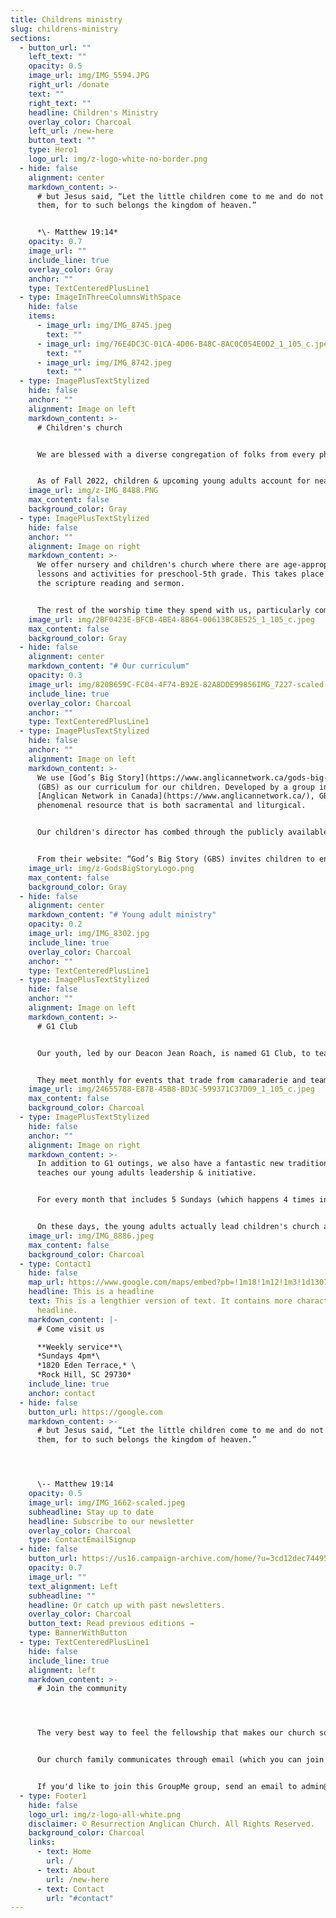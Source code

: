 ```yaml
---
title: Childrens ministry
slug: childrens-ministry
sections:
  - button_url: ""
    left_text: ""
    opacity: 0.5
    image_url: img/IMG_5594.JPG
    right_url: /donate
    text: ""
    right_text: ""
    headline: Children's Ministry
    overlay_color: Charcoal
    left_url: /new-here
    button_text: ""
    type: Hero1
    logo_url: img/z-logo-white-no-border.png
  - hide: false
    alignment: center
    markdown_content: >-
      # but Jesus said, “Let the little children come to me and do not hinder
      them, for to such belongs the kingdom of heaven.”


      ﻿*\- Matthew 19:14*
    opacity: 0.7
    image_url: ""
    include_line: true
    overlay_color: Gray
    anchor: ""
    type: TextCenteredPlusLine1
  - type: ImageInThreeColumnsWithSpace
    hide: false
    items:
      - image_url: img/IMG_8745.jpeg
        text: ""
      - image_url: img/76E4DC3C-01CA-4D06-B48C-8AC0C054E0D2_1_105_c.jpeg
        text: ""
      - image_url: img/IMG_8742.jpeg
        text: ""
  - type: ImagePlusTextStylized
    hide: false
    anchor: ""
    alignment: Image on left
    markdown_content: >-
      # C﻿hildren's church


      We are blessed with a diverse congregation of folks from every phase of life, but we are particularly thankful to count multiple young families among our flock. 


      As of Fall 2022, children & upcoming young adults account for nearly 1/3 of our congregation! And we take seriously the call of God to raise them in truth.
    image_url: img/z-IMG_8488.PNG
    max_content: false
    background_color: Gray
  - type: ImagePlusTextStylized
    hide: false
    anchor: ""
    alignment: Image on right
    markdown_content: >-
      We offer nursery and children's church where there are age-appropriate
      lessons and activities for preschool-5th grade. This takes place during
      the scripture reading and sermon.


      The rest of the worship time they spend with us, particularly communion. We feel this is a good balance to keep them active and engaged, assisting in their spiritual formation, as well as giving their parents an opportunity to worship.
    image_url: img/2BF0423E-BFCB-4BE4-8B64-00613BC8E525_1_105_c.jpeg
    max_content: false
    background_color: Gray
  - hide: false
    alignment: center
    markdown_content: "# O﻿ur curriculum"
    opacity: 0.3
    image_url: img/820B659C-FC04-4F74-B92E-82A8DDE99856IMG_7227-scaled.jpeg
    include_line: true
    overlay_color: Charcoal
    anchor: ""
    type: TextCenteredPlusLine1
  - type: ImagePlusTextStylized
    hide: false
    anchor: ""
    alignment: Image on left
    markdown_content: >-
      We use [God’s Big Story](https://www.anglicannetwork.ca/gods-big-story)
      (GBS) as our curriculum for our children. Developed by a group in the
      [Anglican Network in Canada](https://www.anglicannetwork.ca/), GBS is a
      phenomenal resource that is both sacramental and liturgical.


      O﻿ur children's director has combed through the publicly available resources, and tweaked the lessons & materials to specifically fit the needs of our children.


      From their website: “God’s Big Story (GBS) invites children to enter into the narrative of God’s abounding faithfulness and love for all of his beloved children. Our aim is that children and their teachers might hear the gospel of Jesus Christ, know Jesus as their Lord and Saviour and experience the fullness of new life in Christ as part of His body, the church.”
    image_url: img/z-GodsBigStoryLogo.png
    max_content: false
    background_color: Gray
  - hide: false
    alignment: center
    markdown_content: "# Young adult ministry"
    opacity: 0.2
    image_url: img/IMG_8302.jpg
    include_line: true
    overlay_color: Charcoal
    anchor: ""
    type: TextCenteredPlusLine1
  - type: ImagePlusTextStylized
    hide: false
    anchor: ""
    alignment: Image on left
    markdown_content: >-
      # G1 Club


      O﻿ur youth, led by our Deacon Jean Roach, is named G1 Club, to teach our young adults that God comes first.


      T﻿hey meet monthly for events that trade from camaraderie and team building, to regular public service, to instill a love of giving to our kids.
    image_url: img/24655788-E87B-45B8-BD3C-599371C37D09_1_105_c.jpeg
    max_content: false
    background_color: Charcoal
  - type: ImagePlusTextStylized
    hide: false
    anchor: ""
    alignment: Image on right
    markdown_content: >-
      In addition to G1 outings, we also have a fantastic new tradition that
      teaches our young adults leadership & initiative.


      For every month that includes 5 Sundays (which happens 4 times in a calendar year), our young adults are more heavily involved in our weekly church service.


      O﻿n these days, the young adults actually lead children's church and teach our young ones the weekly lesson themselves as the teachers. In addition, our older kids also read the old & new testament readings during our full church service, as a way to get them more engaged & interested in liturgy!
    image_url: img/IMG_8886.jpeg
    max_content: false
    background_color: Charcoal
  - type: Contact1
    hide: false
    map_url: https://www.google.com/maps/embed?pb=!1m18!1m12!1m3!1d13079.972502539167!2d-80.99647495338147!3d34.95678098181917!2m3!1f0!2f0!3f0!3m2!1i1024!2i768!4f13.1!3m3!1m2!1s0x0%3A0xd0c91ab7c5b8691d!2sResurrection%20Anglican%20Church!5e0!3m2!1sen!2sus!4v1666213161340!5m2!1sen!2sus
    headline: This is a headline
    text: This is a lengthier version of text. It contains more characters than the
      headline.
    markdown_content: |-
      # C﻿ome visit us

      **W﻿eekly service**\
      *S﻿undays 4pm*\
      *1820 Eden Terrace,* \
      *Rock Hill, SC 29730*
    include_line: true
    anchor: contact
  - hide: false
    button_url: https://google.com
    markdown_content: >-
      # but Jesus said, “Let the little children come to me and do not hinder
      them, for to such belongs the kingdom of heaven.”




      \-- Matthew 19:14
    opacity: 0.5
    image_url: img/IMG_1662-scaled.jpeg
    subheadline: Stay up to date
    headline: Subscribe to our newsletter
    overlay_color: Charcoal
    type: ContactEmailSignup
  - hide: false
    button_url: https://us16.campaign-archive.com/home/?u=3cd12dec7449507aececbf84e&id=0522a11d77
    opacity: 0.7
    image_url: ""
    text_alignment: Left
    subheadline: ""
    headline: Or catch up with past newsletters.
    overlay_color: Charcoal
    button_text: Read previous editions →
    type: BannerWithButton
  - type: TextCenteredPlusLine1
    hide: false
    include_line: true
    alignment: left
    markdown_content: >-
      # Join the community




      The very best way to feel the fellowship that makes our church so special is to make connections with other church members and get to know us a little bit better!


      Our church family communicates through email (which you can join above), and in one giant GroupMe chat group. We use this group to share announcements, reminders for church events, prayer requests, and family updates.


      If you'd like to join this GroupMe group, send an email to admin@resurrectionrockhill.org with your name, email, and phone number, and we'll send you an invitation.
  - type: Footer1
    hide: false
    logo_url: img/z-logo-all-white.png
    disclaimer: © Resurrection Anglican Church. All Rights Reserved.
    background_color: Charcoal
    links:
      - text: Home
        url: /
      - text: About
        url: /new-here
      - text: Contact
        url: "#contact"
---
```

